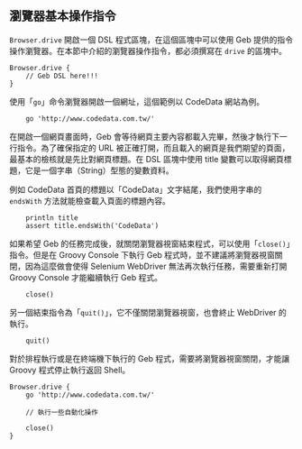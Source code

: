 ## 瀏覽器基本操作指令 ##

`Browser.drive` 開啟一個 DSL 程式區塊，在這個區塊中可以使用 Geb 提供的指令操作瀏覽器。在本節中介紹的瀏覽器操作指令，都必須撰寫在 `drive` 的區塊中。

```
Browser.drive {
    // Geb DSL here!!!
}
```

使用「`go`」命令瀏覽器開啟一個網址，這個範例以 CodeData 網站為例。

```
    go 'http://www.codedata.com.tw/'
```

在開啟一個網頁畫面時，Geb 會等待網頁主要內容都載入完畢，然後才執行下一行指令。為了確保指定的 URL 被正確打開，而且載入的網頁是我們期望的頁面，最基本的檢核就是先比對網頁標題。在 DSL 區塊中使用 title 變數可以取得網頁標題，它是一個字串（String）型態的變數資料。

例如 CodeData 首頁的標題以「CodeData」文字結尾，我們使用字串的 `endsWith` 方法就能檢查載入頁面的標題內容。

```
    println title
    assert title.endsWith('CodeData')
```

如果希望 Geb 的任務完成後，就關閉瀏覽器視窗結束程式，可以使用「`close()`」指令。但是在 Groovy Console 下執行 Geb 程式時，並不建議將瀏覽器視窗關閉，因為這麼做會使得 Selenium WebDriver 無法再次執行任務，需要重新打開 Groovy Console 才能繼續執行 Geb 程式。

```
    close()
```

另一個結束指令為「`quit()`」，它不僅關閉瀏覽器視窗，也會終止 WebDriver 的執行。

```
    quit()
```

對於排程執行或是在終端機下執行的 Geb 程式，需要將瀏覽器視窗關閉，才能讓 Groovy 程式停止執行返回 Shell。

```
Browser.drive {
    go 'http://www.codedata.com.tw/'

    // 執行一些自動化操作

    close()
}
```
